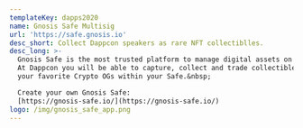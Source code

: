 ```yaml
---
templateKey: dapps2020
name: Gnosis Safe Multisig
url: 'https://safe.gnosis.io'
desc_short: Collect Dappcon speakers as rare NFT collectiblles.
desc_long: >-
  Gnosis Safe is the most trusted platform to manage digital assets on Ethereum.
  At Dappcon you will be able to capture, collect and trade collectibles from
  your favorite Crypto OGs within your Safe.&nbsp;  

  Create your own Gnosis Safe:
  [https://gnosis-safe.io/](https://gnosis-safe.io/)
logo: /img/gnosis_safe_app.png
---
```

